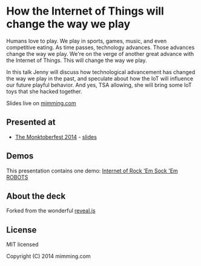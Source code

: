 # How the Internet of Things will change the way we play

Humans love to play. We play in sports, games, music, and even competitive eating. As time passes, technology advances. Those advances change the way we play. We're on the verge of another great advance with the Internet of Things. This will change the way we play.

In this talk Jenny will discuss how technological advancement has changed the way we play in the past, and speculate about how the IoT will influence our future playful behavior. And yes, TSA allowing, she will bring some IoT toys that she hacked together. 


Slides live on [mimming.com](https://mimming.com/presos/how-iot-will-change-the-way-we-play/)

## Presented at
- [The Monktoberfest 2014](http://http://monktoberfest.com/) - [slides](httpshttps://github.com/mimming/how-iot-will-change-the-way-we-play/releases/tag/monktoberfest14)

## Demos
This presentation contains one demo: [Internet of Rock 'Em Sock 'Em ROBOTS](https://github.com/mimming/internet-of-rockem-sockem-robots)

## About the deck

Forked from the wonderful [reveal.js](https://github.com/hakimel/reveal.js)

## License

MIT licensed

Copyright (C) 2014 mimming.com
